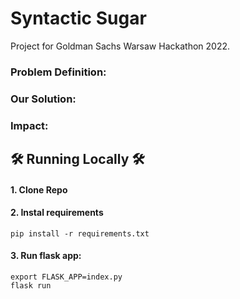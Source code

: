 # Syntactic Sugar

Project for Goldman Sachs Warsaw Hackathon 2022.

### Problem Definition:

### Our Solution:

### Impact:


## :hammer_and_wrench: Running Locally :hammer_and_wrench:

#### 1. Clone Repo

#### 2. Instal requirements

`pip install -r requirements.txt` 

#### 3. Run flask app:

```
export FLASK_APP=index.py 
flask run
```